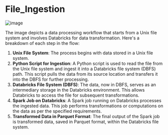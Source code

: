 # File_Ingestion

![image](https://github.com/user-attachments/assets/a4396bbd-5ef0-45bc-b97c-8fa120b2aca2)


The image depicts a data processing workflow that starts from a Unix file system and involves Databricks for data transformation. Here's a breakdown of each step in the flow:
1.	**Unix File System**: The process begins with data stored in a Unix file system.
2.	**Python Script for Ingestion**: A Python script is used to read the file from the Unix file system and ingest it into a Databricks file system (DBFS) path. This script pulls the data from its source location and transfers it into the DBFS for further processing.
3.	**Databricks File System (DBFS)**: The data, now in DBFS, serves as an intermediary storage in the Databricks environment. This allows Databricks to access the file for subsequent transformations.
4.	**Spark Job on Databricks**: A Spark job running on Databricks processes the ingested data. This job performs transformations or computations on the data as per the specified requirements.
5.	**Transformed Data in Parquet Format**: The final output of the Spark job is transformed data, saved in Parquet format, within the Databricks file system.
